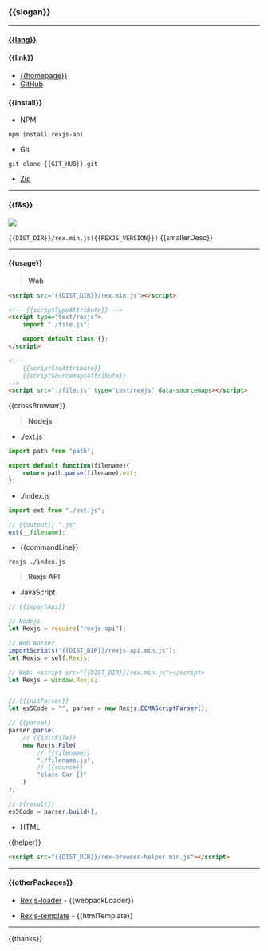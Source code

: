 ### {{slogan}}

------

#### [{{lang}}]({{GIT_HUB}}/{{langPath}})

#### {{link}}
* [{{homepage}}](http://www.rexjs.org)
* [GitHub]({{GIT_HUB}})

#### {{install}}
* NPM
```
npm install rexjs-api
```

* Git
```
git clone {{GIT_HUB}}.git
```

* [Zip]({{GIT_HUB}}/archive/master.zip)

-----

#### {{f&s}}
![]({{FASTER_IMAGE_URL}})

`{{DIST_DIR}}/rex.min.js({{REXJS_VERSION}})` {{smallerDesc}}

-----

#### {{usage}}

> **Web**
```html
<script src="{{DIST_DIR}}/rex.min.js"></script>

<!-- {{scriptTypeAttribute}} -->
<script type="text/rexjs">
	import "./file.js";

	export default class {};
</script>

<!--
	{{scriptSrcAttribute}}
	{{scriptSourcemapsAttribute}}
-->
<script src="./file.js" type="text/rexjs" data-sourcemaps></script>
```
{{crossBrowser}}

> **Nodejs**

* ./ext.js
```js
import path from "path";

export default function(filename){
	return path.parse(filename).ext;
};
```

* ./index.js
```js
import ext from "./ext.js";

// {{output}} ".js"
ext(__filename);
```

* {{commandLine}}
```
rexjs ./index.js
```

> **Rexjs API**

* JavaScript
```js
// {{importApi}}

// Nodejs
let Rexjs = require("rexjs-api");

// Web Worker
importScripts("{{DIST_DIR}}/rexjs-api.min.js");
let Rexjs = self.Rexjs;

// Web: <script src="{{DIST_DIR}}/rex.min.js"></script>
let Rexjs = window.Rexjs;


// {{initParser}}
let es5Code = "", parser = new Rexjs.ECMAScriptParser();

// {{parse}}
parser.parse(
	// {{initFile}}
	new Rexjs.File(
		// {{filename}}
		"./filename.js",
		// {{source}}
		"class Car {}"
	)
);

// {{result}}
es5Code = parser.build();
```

* HTML

{{helper}}
```html
<script src="{{DIST_DIR}}/rex-browser-helper.min.js"></script>
```

-----

#### {{otherPackages}}

* [Rexjs-loader]({{GIT_HUB}}-loader) - {{webpackLoader}}

* [Rexjs-template]({{GIT_HUB}}-template) - {{htmlTemplate}}

-----

{{thanks}}